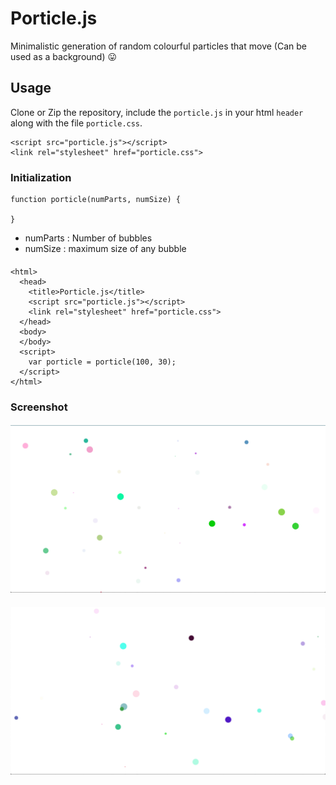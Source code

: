 # Porticle.js

Minimalistic generation of random colourful particles that move (Can be used as a background) :stuck_out_tongue:


## Usage

Clone or Zip the repository, include the `porticle.js` in your html `header` along with the file `porticle.css`.
```
<script src="porticle.js"></script>
<link rel="stylesheet" href="porticle.css">
```

### Initialization
```
function porticle(numParts, numSize) {

}
```
- numParts : Number of bubbles
- numSize : maximum size of any bubble

####
```
<html>
  <head>
    <title>Porticle.js</title>
    <script src="porticle.js"></script>
    <link rel="stylesheet" href="porticle.css">
  </head>
  <body>
  </body>
  <script>
    var porticle = porticle(100, 30);
  </script>
</html>
```
### Screenshot
####
![alt](ss1.png)
####
![alt](ss2.png)
